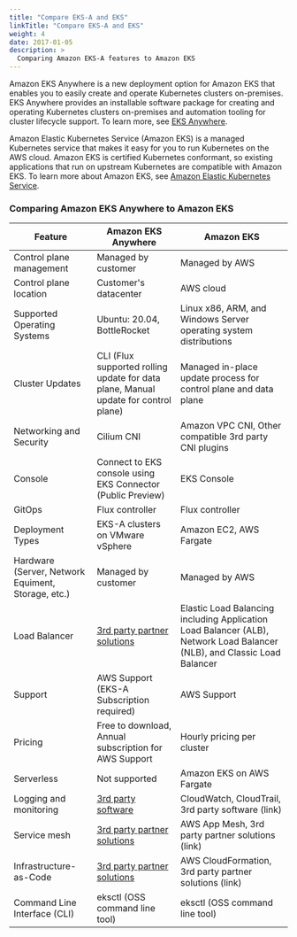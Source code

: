 ```yaml
---
title: "Compare EKS-A and EKS"
linkTitle: "Compare EKS-A and EKS"
weight: 4
date: 2017-01-05
description: >
  Comparing Amazon EKS-A features to Amazon EKS
---
```


Amazon EKS Anywhere is a new deployment option for Amazon EKS
that enables you to easily create and operate Kubernetes clusters on-premises.
EKS Anywhere provides an installable software package for creating and operating Kubernetes clusters on-premises
and automation tooling for cluster lifecycle support.
To learn more, see [EKS Anywhere](https://aws.amazon.com/eks/eks-anywhere/).


Amazon Elastic Kubernetes Service (Amazon EKS) is a managed Kubernetes service that makes it easy for you to run Kubernetes on the AWS cloud.
Amazon EKS is certified Kubernetes conformant, so existing applications that run on upstream Kubernetes are compatible with Amazon EKS.
To learn more about Amazon EKS, see [Amazon Elastic Kubernetes Service](https://aws.amazon.com/eks/).


### Comparing Amazon EKS Anywhere to Amazon EKS

| Feature                       | Amazon EKS Anywhere                  | Amazon EKS                      |
|-------------------------------|--------------------------------------|---------------------------------|
| Control plane management      | Managed by customer                  | Managed by AWS                  |
| Control plane location        | Customer's datacenter                | AWS cloud                       |
| Supported Operating Systems   | Ubuntu: 20.04, BottleRocket          | Linux x86, ARM, and Windows Server operating system distributions |
| Cluster Updates               | CLI (Flux supported rolling update for data plane, Manual update for control plane) | Managed in-place update process for control plane and data plane |
| Networking and Security       | Cilium CNI                           | Amazon VPC CNI, Other compatible 3rd party CNI plugins |
| Console                       | Connect to EKS console using EKS Connector (Public Preview) | EKS Console |
| GitOps                        | Flux controller                      | Flux controller                 |
| Deployment Types              | EKS-A clusters on VMware vSphere     | Amazon EC2, AWS Fargate         |
| Hardware (Server, Network Equiment, Storage, etc.) | Managed by customer     | Managed by AWS          |
| Load Balancer                 | [3rd party partner solutions](link)  | Elastic Load Balancing including Application Load Balancer (ALB), Network Load Balancer (NLB), and Classic Load Balancer |
| Support                       | AWS Support (EKS-A Subscription required) | AWS Support   |
| Pricing                       | Free to download, Annual subscription for AWS Support  | Hourly pricing per cluster |
| Serverless                    | Not supported                         | Amazon EKS on AWS Fargate      |
| Logging and monitoring        | [3rd party software](link)            | CloudWatch, CloudTrail, 3rd party software (link) |
| Service mesh                  | [3rd party partner solutions](link)   | AWS App Mesh, 3rd party partner solutions (link) |
| Infrastructure-as-Code        | [3rd party partner solutions](link)   | AWS CloudFormation, 3rd party partner solutions (link) |
| Command Line Interface (CLI)  | eksctl (OSS command line tool)        | eksctl (OSS command line tool) |
